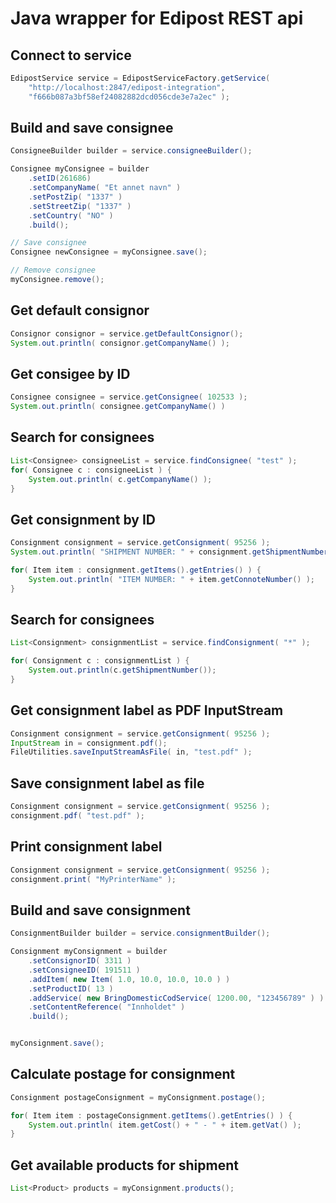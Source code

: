 Java wrapper for Edipost REST api
==================================

Connect to service
-------------------

```java
EdipostService service = EdipostServiceFactory.getService(
	"http://localhost:2847/edipost-integration",
	"f666b087a3bf58ef24082882dcd056cde3e7a2ec" );
```



Build and save consignee
-------------------------

```java
ConsigneeBuilder builder = service.consigneeBuilder();

Consignee myConsignee = builder
	.setID(261686)
	.setCompanyName( "Et annet navn" )
	.setPostZip( "1337" )
	.setStreetZip( "1337" )
	.setCountry( "NO" )
	.build();

// Save consignee
Consignee newConsignee = myConsignee.save();

// Remove consignee
myConsignee.remove();
```



Get default consignor
----------------------

```java
Consignor consignor = service.getDefaultConsignor();
System.out.println( consignor.getCompanyName() );
```



Get consigee by ID
-------------------

```java
Consignee consignee = service.getConsignee( 102533 );
System.out.println( consignee.getCompanyName() )
```



Search for consignees
----------------------

```java
List<Consignee> consigneeList = service.findConsignee( "test" );
for( Consignee c : consigneeList ) {
	System.out.println( c.getCompanyName() );
}
```



Get consignment by ID
----------------------

```java
Consignment consignment = service.getConsignment( 95256 );
System.out.println( "SHIPMENT NUMBER: " + consignment.getShipmentNumber() );

for( Item item : consignment.getItems().getEntries() ) {
	System.out.println( "ITEM NUMBER: " + item.getConnoteNumber() );
}
```



Search for consignees
---------------------

```java
List<Consignment> consignmentList = service.findConsignment( "*" );

for( Consignment c : consignmentList ) {
	System.out.println(c.getShipmentNumber());
}
```



Get consignment label as PDF InputStream
-----------------------------------------

```java
Consignment consignment = service.getConsignment( 95256 );
InputStream in = consignment.pdf();
FileUtilities.saveInputStreamAsFile( in, "test.pdf" );
```



Save consignment label as file
-------------------------------

```java
Consignment consignment = service.getConsignment( 95256 );
consignment.pdf( "test.pdf" );
```



Print consignment label
------------------------

```java
Consignment consignment = service.getConsignment( 95256 );
consignment.print( "MyPrinterName" );
```



Build and save consignment
---------------------------

```java
ConsignmentBuilder builder = service.consignmentBuilder();

Consignment myConsignment = builder
	.setConsignorID( 3311 )
	.setConsigneeID( 191511 )
	.addItem( new Item( 1.0, 10.0, 10.0, 10.0 ) )
	.setProductID( 13 )
	.addService( new BringDomesticCodService( 1200.00, "123456789" ) )
	.setContentReference( "Innholdet" )
	.build();


myConsignment.save();
```



Calculate postage for consignment
----------------------------------

```java
Consignment postageConsignment = myConsignment.postage();

for( Item item : postageConsignment.getItems().getEntries() ) {
	System.out.println( item.getCost() + " - " + item.getVat() );
}
```



Get available products for shipment
------------------------------------

```java
List<Product> products = myConsignment.products();
```